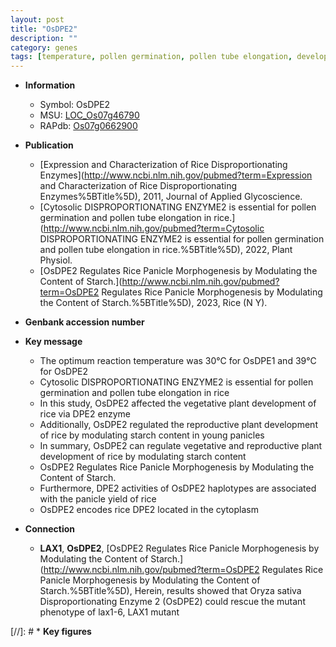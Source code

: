 ```yaml
---
layout: post
title: "OsDPE2"
description: ""
category: genes
tags: [temperature, pollen germination, pollen tube elongation, development, plant development, panicle, starch, yield, vegetative, cytoplasm, reproductive, young panicles]
---
```


* **Information**  
    + Symbol: OsDPE2  
    + MSU: [LOC_Os07g46790](http://rice.uga.edu/cgi-bin/ORF_infopage.cgi?orf=LOC_Os07g46790)  
    + RAPdb: [Os07g0662900](http://rapdb.dna.affrc.go.jp/viewer/gbrowse_details/irgsp1?name=Os07g0662900)  

* **Publication**  
    + [Expression and Characterization of Rice Disproportionating Enzymes](http://www.ncbi.nlm.nih.gov/pubmed?term=Expression and Characterization of Rice Disproportionating Enzymes%5BTitle%5D), 2011, Journal of Applied Glycoscience.
    + [Cytosolic DISPROPORTIONATING ENZYME2 is essential for pollen germination and pollen tube elongation in rice.](http://www.ncbi.nlm.nih.gov/pubmed?term=Cytosolic DISPROPORTIONATING ENZYME2 is essential for pollen germination and pollen tube elongation in rice.%5BTitle%5D), 2022, Plant Physiol.
    + [OsDPE2 Regulates Rice Panicle Morphogenesis by Modulating the Content of Starch.](http://www.ncbi.nlm.nih.gov/pubmed?term=OsDPE2 Regulates Rice Panicle Morphogenesis by Modulating the Content of Starch.%5BTitle%5D), 2023, Rice (N Y).

* **Genbank accession number**  

* **Key message**  
    + The optimum reaction temperature was 30°C for OsDPE1 and 39°C for OsDPE2
    + Cytosolic DISPROPORTIONATING ENZYME2 is essential for pollen germination and pollen tube elongation in rice
    + In this study, OsDPE2 affected the vegetative plant development of rice via DPE2 enzyme
    + Additionally, OsDPE2 regulated the reproductive plant development of rice by modulating starch content in young panicles
    + In summary, OsDPE2 can regulate vegetative and reproductive plant development of rice by modulating starch content
    + OsDPE2 Regulates Rice Panicle Morphogenesis by Modulating the Content of Starch.
    + Furthermore, DPE2 activities of OsDPE2 haplotypes are associated with the panicle yield of rice
    + OsDPE2 encodes rice DPE2 located in the cytoplasm

* **Connection**  
    + __LAX1__, __OsDPE2__, [OsDPE2 Regulates Rice Panicle Morphogenesis by Modulating the Content of Starch.](http://www.ncbi.nlm.nih.gov/pubmed?term=OsDPE2 Regulates Rice Panicle Morphogenesis by Modulating the Content of Starch.%5BTitle%5D),  Herein, results showed that Oryza sativa Disproportionating Enzyme 2 (OsDPE2) could rescue the mutant phenotype of lax1-6, LAX1 mutant

[//]: # * **Key figures**  



